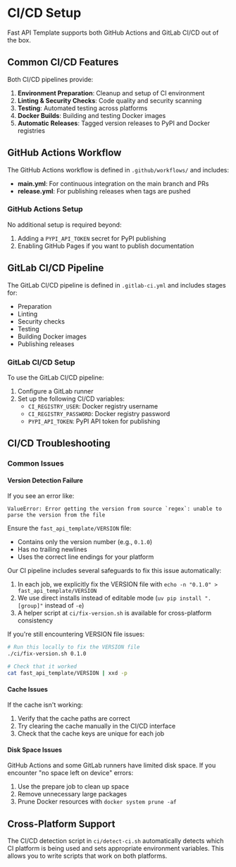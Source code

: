 # CI/CD Setup

Fast API Template supports both GitHub Actions and GitLab CI/CD out of the box.

## Common CI/CD Features

Both CI/CD pipelines provide:

1. **Environment Preparation**: Cleanup and setup of CI environment
2. **Linting & Security Checks**: Code quality and security scanning
3. **Testing**: Automated testing across platforms
4. **Docker Builds**: Building and testing Docker images
5. **Automatic Releases**: Tagged version releases to PyPI and Docker registries

## GitHub Actions Workflow

The GitHub Actions workflow is defined in `.github/workflows/` and includes:

- **main.yml**: For continuous integration on the main branch and PRs
- **release.yml**: For publishing releases when tags are pushed

### GitHub Actions Setup

No additional setup is required beyond:

1. Adding a `PYPI_API_TOKEN` secret for PyPI publishing
2. Enabling GitHub Pages if you want to publish documentation

## GitLab CI/CD Pipeline

The GitLab CI/CD pipeline is defined in `.gitlab-ci.yml` and includes stages for:

- Preparation
- Linting
- Security checks
- Testing
- Building Docker images
- Publishing releases

### GitLab CI/CD Setup

To use the GitLab CI/CD pipeline:

1. Configure a GitLab runner
2. Set up the following CI/CD variables:
   - `CI_REGISTRY_USER`: Docker registry username
   - `CI_REGISTRY_PASSWORD`: Docker registry password
   - `PYPI_API_TOKEN`: PyPI API token for publishing

## CI/CD Troubleshooting

### Common Issues

#### Version Detection Failure

If you see an error like:

```
ValueError: Error getting the version from source `regex`: unable to parse the version from the file
```

Ensure the `fast_api_template/VERSION` file:

- Contains only the version number (e.g., `0.1.0`)
- Has no trailing newlines
- Uses the correct line endings for your platform

Our CI pipeline includes several safeguards to fix this issue automatically:

1. In each job, we explicitly fix the VERSION file with `echo -n "0.1.0" > fast_api_template/VERSION`
2. We use direct installs instead of editable mode (`uv pip install ".[group]"` instead of `-e`)
3. A helper script at `ci/fix-version.sh` is available for cross-platform consistency

If you're still encountering VERSION file issues:

```bash
# Run this locally to fix the VERSION file
./ci/fix-version.sh 0.1.0

# Check that it worked
cat fast_api_template/VERSION | xxd -p
```

#### Cache Issues

If the cache isn't working:

1. Verify that the cache paths are correct
2. Try clearing the cache manually in the CI/CD interface
3. Check that the cache keys are unique for each job

#### Disk Space Issues

GitHub Actions and some GitLab runners have limited disk space. If you encounter "no space left on device" errors:

1. Use the prepare job to clean up space
2. Remove unnecessary large packages
3. Prune Docker resources with `docker system prune -af`

## Cross-Platform Support

The CI/CD detection script in `ci/detect-ci.sh` automatically detects which CI platform is being used and sets appropriate environment variables. This allows you to write scripts that work on both platforms.
